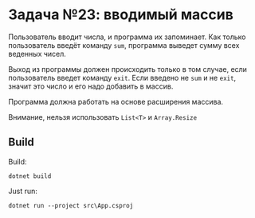 ﻿# Задача №23: вводимый массив
Пользователь вводит числа, и программа их запоминает.
Как только пользователь введёт команду `sum`, программа выведет сумму всех веденных чисел.

Выход из программы должен происходить только в том случае, если пользователь введет команду `exit`.
Если введено не `sum` и не `exit`, значит это число и его надо добавить в массив.

Программа должна работать на основе расширения массива.

Внимание, нельзя использовать `List<T>` и `Array.Resize`

## Build

Build:
```
dotnet build
```

Just run:
```
dotnet run --project src\App.csproj
```
